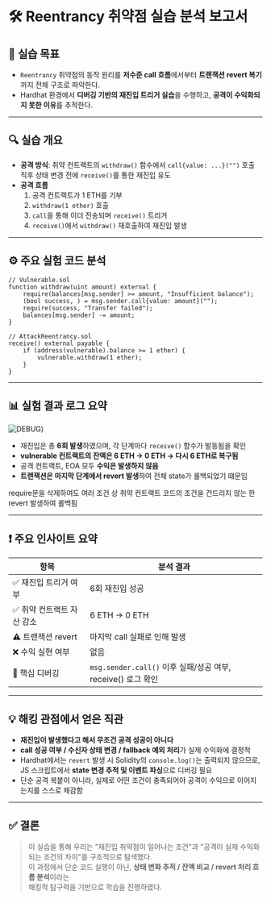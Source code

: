 # 🛠️ Reentrancy 취약점 실습 분석 보고서

## 📌 실습 목표

- `Reentrancy` 취약점의 동작 원리를 **저수준 call 흐름**에서부터 **트랜잭션 revert 복기**까지 전체 구조로 파악한다.
- Hardhat 환경에서 **디버깅 기반의 재진입 트리거 실습**을 수행하고, **공격이 수익화되지 못한 이유**를 추적한다.

---

## 🔍 실습 개요

- **공격 방식**: 취약 컨트랙트의 `withdraw()` 함수에서 `call{value: ...}("")` 호출 직후 상태 변경 전에 `receive()`를 통한 재진입 유도
- **공격 흐름**
  1. 공격 컨트랙트가 1 ETH를 기부
  2. `withdraw(1 ether)` 호출
  3. `call`을 통해 이더 전송되며 `receive()` 트리거
  4. `receive()`에서 `withdraw()` 재호출하여 재진입 발생

---

## ⚙️ 주요 실험 코드 분석

```solidity
// Vulnerable.sol
function withdraw(uint amount) external {
    require(balances[msg.sender] >= amount, "Insufficient balance");
    (bool success, ) = msg.sender.call{value: amount}("");
    require(success, "Transfer failed");
    balances[msg.sender] -= amount;
}
```

```solidity
// AttackReentrancy.sol
receive() external payable {
    if (address(vulnerable).balance >= 1 ether) {
        vulnerable.withdraw(1 ether);
    }
}
```

---

## 📊 실험 결과 로그 요약

![DEBUG](../images/reentrancy-DEBUG.png))

- 재진입은 총 **6회 발생**하였으며, 각 단계마다 `receive()` 함수가 발동됨을 확인
- **vulnerable 컨트랙트의 잔액은 6 ETH → 0 ETH → 다시 6 ETH로 복구됨**
- 공격 컨트랙트, EOA 모두 **수익은 발생하지 않음**
- **트랜잭션은 마지막 단계에서 revert 발생**하여 전체 state가 롤백되었기 떄문임

require문을 삭제하여도 여러 조건 상 취약 컨트랙트 코드의 조건을 건드리지 않는 한 revert 발생하여 롤백됨

---

## ❗ 주요 인사이트 요약

| 항목                       | 분석 결과                                                    |
| -------------------------- | ------------------------------------------------------------ |
| ✅ 재진입 트리거 여부      | 6회 재진입 성공                                              |
| ✅ 취약 컨트랙트 자산 감소 | 6 ETH → 0 ETH                                                |
| ⚠️ 트랜잭션 revert         | 마지막 call 실패로 인해 발생                                 |
| ❌ 수익 실현 여부          | 없음                                                         |
| 🧠 핵심 디버깅             | `msg.sender.call()` 이후 실패/성공 여부, receive() 로그 확인 |

---

## 💡 해킹 관점에서 얻은 직관

- **재진입이 발생했다고 해서 무조건 공격 성공이 아니다**
- **call 성공 여부 / 수신자 상태 변경 / fallback 예외 처리**가 실제 수익화에 결정적
- Hardhat에서는 `revert` 발생 시 Solidity의 `console.log()`는 출력되지 않으므로,
  JS 스크립트에서 **state 변경 추적 및 이벤트 파싱**으로 디버깅 필요
- 단순 공격 복붙이 아니라, 실제로 어떤 조건이 충족되어야 공격이 수익으로 이어지는지를 스스로 체감함

---

## ✅ 결론

> 이 실습을 통해 우리는 "재진입 취약점이 일어나는 조건"과 "공격이 실제 수익화되는 조건의 차이"를 구조적으로 탐색했다.  
> 이 과정에서 단순 코드 실행이 아닌, **상태 변화 추적 / 잔액 비교 / revert 처리 흐름 분석**이라는  
> 해킹적 탐구력을 기반으로 학습을 진행하였다.
